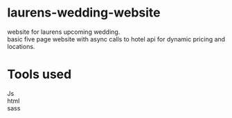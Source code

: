 # laurens-wedding-website
website for laurens upcoming wedding.<br/>
basic five page website with async calls to hotel api for dynamic pricing and locations.

# Tools used
Js<br/>
html <br/>
sass</br>

